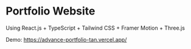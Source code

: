 # Portfolio Website
Using React.js + TypeScript + Tailwind CSS + Framer Motion + Three.js

Demo: https://advance-portfolio-tan.vercel.app/
